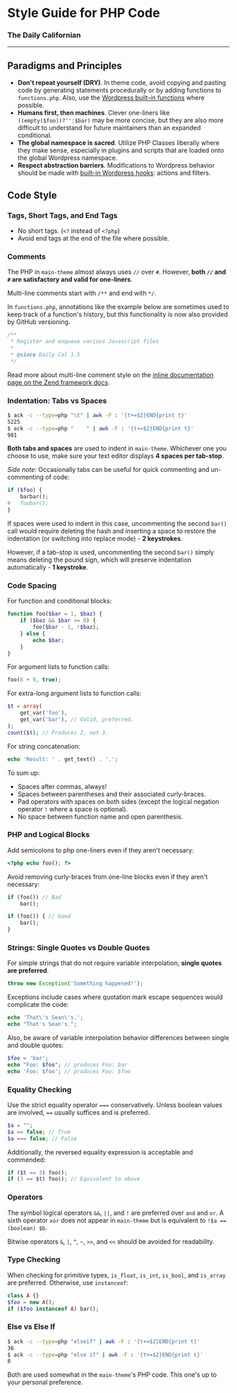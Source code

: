 # Style Guide for PHP Code

### The Daily Californian

---

##  Paradigms and Principles

 - **Don't repeat yourself (DRY)**. In theme code, avoid copying and pasting code by generating statements procedurally or by adding functions to `functions.php`. Also, use the [Wordpress built-in functions](http://codex.wordpress.org/Function_Reference/) where possible.
 - **Humans first, then machines**. Clever one-liners like `((empty($foo))?'':$bar)` may be more concise, but they are also more difficult to understand for future maintainers than an expanded conditional.
 - **The global namespace is sacred**. Utilize PHP Classes liberally where they make sense, especially in plugins and scripts that are loaded onto the global Wordpress namespace.
 - **Respect abstraction barriers**. Modifications to Wordpress behavior should be made with [built-in Wordpress hooks](http://codex.wordpress.org/Plugin_API#Hooks.2C_Actions_and_Filters): actions and filters.

##  Code Style

### Tags, Short Tags, and End Tags

 - No short tags. (`<?` instead of `<?php`)
 - Avoid end tags at the end of the file where possible.

### Comments

The PHP in `main-theme` almost always uses `//` over `#`. However, **both `//` and `#` are satisfactory and valid for one-liners**.

Multi-line comments start with `/**` and end with `*/`.

In `functions.php`, annotations like the example below are sometimes used to keep track of a function's history, but this functionality is now also provided by GitHub versioning.

```php
/**
 * Register and enqueue various Javascript files
 *
 * @since Daily Cal 1.5
 */
```

Read more about multi-line comment style on the [inline documentation page on the Zend framework docs](http://framework.zend.com/manual/1.12/en/coding-standard.coding-style.html#coding-standards.inline-documentation).

### Indentation: Tabs vs Spaces

```bash
$ ack -c --type=php "\t" | awk -F : '{t+=$2}END{print t}'
5225
$ ack -c --type=php "    " | awk -F : '{t+=$2}END{print t}'
981
```

**Both tabs and spaces** are used to indent in `main-theme`. Whichever one you choose to use, make sure your text editor displays **4 spaces per tab-stop**. 

*Side note:* Occasionally tabs can be useful for quick commenting and un-commenting of code:

```php
if ($foo) {
    barbar();
#   foobar();
}
```

If spaces were used to indent in this case, uncommenting the second `bar()` call would require deleting the hash and inserting a space to restore the indentation (or switching into replace mode) - **2 keystrokes**.

However, if a tab-stop is used, uncommenting the second `bar()` simply means deleting the pound sign, which will preserve indentation automatically - **1 keystroke**.

### Code Spacing

For function and conditional blocks:

```php
function foo($bar = 1, $baz) {
    if ($baz && $bar >= 0) {
        foo($bar - 1, !$baz);
    } else {
        echo $bar;
    }
}
```

For argument lists to function calls:

```php
foo(8 + 9, true);
```

For extra-long argument lists to function calls:

```php
$t = array(
    get_var('foo'),
    get_var('bar'), // Valid, preferred.
);
count($t); // Produces 2, not 3.
```

For string concatenation:

```php
echo 'Result: ' . get_text() . '.';
```

To sum up:

 - Spaces after commas, always!
 - Spaces between parentheses and their associated curly-braces.
 - Pad operators with spaces on both sides (except the logical negation operator `!` where a space is optional).
 - No space between function name and open parenthesis.

### PHP and Logical Blocks

Add semicolons to php one-liners even if they aren't necessary:

```php
<?php echo foo(); ?>
```

Avoid removing curly-braces from one-line blocks even if they aren't necessary:

```php
if (foo()) // Bad
    bar();

if (foo()) { // Good
    bar();
}
```

### Strings: Single Quotes vs Double Quotes

For simple strings that do not require variable interpolation, **single quotes are preferred**.

```php
throw new Exception('Something happened!');
```

Exceptions include cases where quotation mark escape sequences would complicate the code:

```php
echo 'That\'s Sean\'s.';
echo "That's Sean's.";
```

Also, be aware of variable interpolation behavior differences between single and double quotes:

```php
$foo = 'bar';
echo "Foo: $foo"; // produces Foo: bar
echo 'Foo: $foo'; // produces Foo: $foo
```

### Equality Checking

Use the strict equality operator `===` conservatively. Unless boolean values are involved, `==` usually suffices and is preferred.

```php
$a = "";
$a == false; // True
$a === false; // False
```

Additionally, the reversed equality expression is acceptable and commended:

```php
if ($t == 3) foo();
if (3 == $t) foo(); // Equivalent to above
```

### Operators

The symbol logical operators `&&`, `||`, and `!` are preferred over `and` and `or`. A sixth operator `xor` does not appear in `main-theme` but is equivalent to `!$a == (boolean) $b`.

Bitwise operators `&`, `|`, `^`, `~`, `>>`, and `<<` should be avoided for readability.

### Type Checking

When checking for primitive types, `is_float`, `is_int`, `is_bool`, and `is_array` are preferred. Otherwise, use `instanceof`:

```php
class A {}
$foo = new A();
if ($foo instanceof A) bar();
```

### Else vs Else If

```bash
$ ack -c --type=php "elseif" | awk -F : '{t+=$2}END{print t}'
36
$ ack -c --type=php "else if" | awk -F : '{t+=$2}END{print t}'
8
```

Both are used somewhat in the `main-theme`'s PHP code. This one's up to your personal preference.
